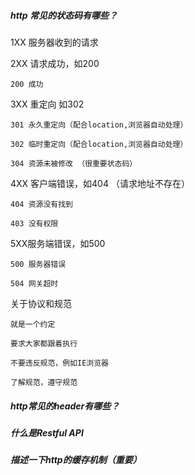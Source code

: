 ##### **http 常见的状态码有哪些？**

1XX  服务器收到的请求

2XX  请求成功，如200

    200 成功

3XX 重定向 如302

    301 永久重定向（配合location,浏览器自动处理）
    
    302 临时重定向（配合location,浏览器自动处理）
    
    304 资源未被修改 （很重要状态码）

4XX 客户端错误，如404 （请求地址不存在）

    404 资源没有找到
    
    403 没有权限

5XX服务端错误，如500

    500 服务器错误
    
    504 网关超时

关于协议和规范

    就是一个约定
    
    要求大家都跟着执行
    
    不要违反规范，例如IE浏览器
    
    了解规范，遵守规范

##### **http常见的header有哪些？**

##### 什么是Restful API

##### 描述一下http的缓存机制（重要）
